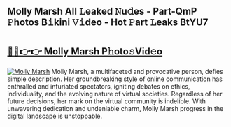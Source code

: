 ## Molly Marsh All 𝙻eaked 𝙽u𝚍es - Part-QmP 𝙿hotos B𝚒kini 𝚅𝚒deo - Hot 𝙿art 𝙻eaks BtYU7

# <h2><a href="http://ld18mog.urlbe.top/?page=Molly+Marsh">🔗🔗👉👉 Molly Marsh P𝚑oto𝚜Vid𝚎o</a></h2>

[![Molly Marsh](https://i.imgur.com/eBuTRDB.gif)](http://ld18mog.urlbe.top/?page=Molly+Marsh)
Molly Marsh, a multifaceted and provocative person, defies simple description. Her groundbreaking style of online communication has enthralled and infuriated spectators, igniting debates on ethics, individuality, and the evolving nature of virtual societies. Regardless of her future decisions, her mark on the virtual community is indelible. With unwavering dedication and undeniable charm, Molly Marsh progress in the digital landscape is unstoppable.
